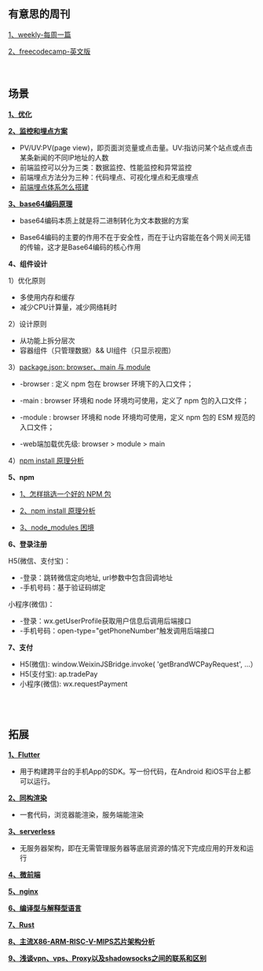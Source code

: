 ## 有意思的周刊
[1、weekly-每周一篇](https://github.com/ruanyf/weekly)

[2、freecodecamp-英文版](https://www.freecodecamp.org/news/search)

<br/>

## 场景

**[1、优化](https://github.com/yang1212/collection-about/issues/73)**

**[2、监控和埋点方案](https://github.com/forthealllight/blog/issues/23)**

  * PV/UV:PV(page view)，即页面浏览量或点击量。UV:指访问某个站点或点击某条新闻的不同IP地址的人数
  * 前端监控可以分为三类：数据监控、性能监控和异常监控
  * 前端埋点方法分为三种：代码埋点、可视化埋点和无痕埋点
  * [前端埋点体系怎么搭建](https://github.com/closertb/closertb.github.io/issues/46)

**[3、base64编码原理](https://juejin.cn/post/6844903663459106829)**

   * base64编码本质上就是将二进制转化为文本数据的方案
   
   * Base64编码的主要的作用不在于安全性，而在于让内容能在各个网关间无错的传输，这才是Base64编码的核心作用

**4、组件设计**

1）优化原则
  * 多使用内存和缓存
  * 减少CPU计算量，减少网络耗时
  
2）设计原则
  * 从功能上拆分层次
  * 容器组件（只管理数据）&& UI组件（只显示视图）
  
3）[package.json: browser、main 与 module](https://juejin.cn/post/6844903862977953806)
  
  * -browser : 定义 npm 包在 browser 环境下的入口文件；
  * -main : browser 环境和 node 环境均可使用，定义了 npm 包的入口文件；
  * -module : browser 环境和 node 环境均可使用，定义 npm 包的 ESM 规范的入口文件；
     
  * -web端加载优先级: browser > module > main 

4）[npm install 原理分析](https://cloud.tencent.com/developer/article/1555982) 

**5、npm**

* [1、怎样挑选一个好的 NPM 包](https://www.infoq.cn/article/wad44vl8vgbfzvj4hnpp)

* [2、npm install 原理分析](https://cloud.tencent.com/developer/article/1555982)

* [3、node_modules 困境](https://zhuanlan.zhihu.com/p/137535779)

**6、登录注册**

H5(微信、支付宝)：
* -登录：跳转微信定向地址, url参数中包含回调地址
* -手机号码：基于验证码绑定

小程序(微信)：
* -登录：wx.getUserProfile获取用户信息后调用后端接口
* -手机号码：open-type="getPhoneNumber"触发调用后端接口

**7、支付**
* H5(微信):  window.WeixinJSBridge.invoke( 'getBrandWCPayRequest', ...）
* H5(支付宝): ap.tradePay
* 小程序(微信):  wx.requestPayment

<br/>



<br/>

## 拓展
**[1、Flutter](https://www.jianshu.com/p/51e989500ca3)**

* 用于构建跨平台的手机App的SDK。写一份代码，在Android 和iOS平台上都可以运行。

**[2、同构渲染](https://juejin.cn/post/6844903512296390664)**

* 一套代码，浏览器能渲染，服务端能渲染

**[3、serverless](https://cloud.tencent.com/developer/article/1672933)**

* 无服务器架构，即在无需管理服务器等底层资源的情况下完成应用的开发和运行

**[4、微前端](https://tech.meituan.com/2020/02/27/meituan-waimai-micro-frontends-practice.html)**


**[5、nginx](https://juejin.cn/post/6844904129987526663)**
   

**[6、编译型与解释型语言](https://www.tspweb.com/key/%E7%BC%96%E8%AF%91%E8%AF%AD%E8%A8%80.html)**


**[7、Rust](https://zhuanlan.zhihu.com/p/62057547)**


**[8、主流X86-ARM-RISC-V-MIPS芯片架构分析](https://www.cnblogs.com/wujianming-110117/p/16578486.html)**

**[9、浅谈vpn、vps、Proxy以及shadowsocks之间的联系和区别](https://medium.com/@thomas_summon/%E6%B5%85%E8%B0%88vpn-vps-proxy%E4%BB%A5%E5%8F%8Ashadowsocks%E4%B9%8B%E9%97%B4%E7%9A%84%E8%81%94%E7%B3%BB%E5%92%8C%E5%8C%BA%E5%88%AB-b0198f92db1b)**







